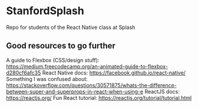 # StanfordSplash
Repo for students of the React Native class at Splash

## Good resources to go further

A guide to Flexbox (CSS/design stuff): https://medium.freecodecamp.org/an-animated-guide-to-flexbox-d280cf6afc35
React Native docs: https://facebook.github.io/react-native/
Something I was confused about: https://stackoverflow.com/questions/30571875/whats-the-difference-between-super-and-superprops-in-react-when-using-e
ReactJS docs: https://reactjs.org/
Fun React tutorial: https://reactjs.org/tutorial/tutorial.html

